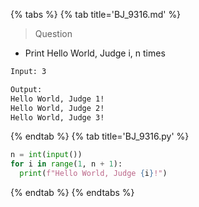 {% tabs %}
{% tab title='BJ_9316.md' %}

> Question

* Print Hello World, Judge i, n times

```txt
Input: 3

Output:
Hello World, Judge 1!
Hello World, Judge 2!
Hello World, Judge 3!
```

{% endtab %}
{% tab title='BJ_9316.py' %}

```py
n = int(input())
for i in range(1, n + 1):
  print(f"Hello World, Judge {i}!")
```

{% endtab %}
{% endtabs %}
